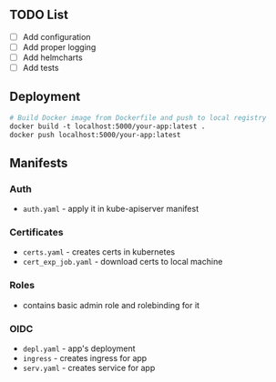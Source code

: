 ## TODO List


- [ ] Add configuration
- [ ] Add proper logging
- [ ] Add helmcharts
- [ ] Add tests

## Deployment
```dockerfile
# Build Docker image from Dockerfile and push to local registry
docker build -t localhost:5000/your-app:latest .
docker push localhost:5000/your-app:latest
```

## Manifests

### Auth
- `auth.yaml` - apply it in kube-apiserver manifest

### Certificates
- `certs.yaml` - creates certs in kubernetes
- `cert_exp_job.yaml` - download certs to local machine

### Roles
- contains basic admin role and rolebinding for it

### OIDC
- `depl.yaml` - app's deployment
- `ingress` - creates ingress for app
- `serv.yaml` - creates service for app
